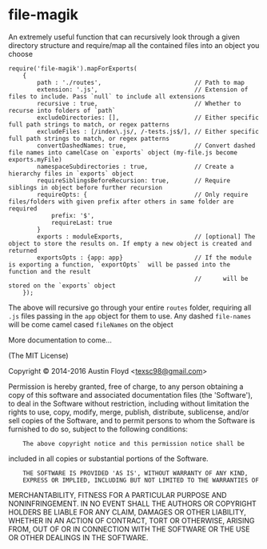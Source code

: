 file-magik
===============

An extremely useful function that can recursively look through a given directory structure and require/map all the
contained files into an object you choose

```
require('file-magik').mapForExports(
	{
		path : './routes',							// Path to map
		extension: '.js',							// Extension of files to include. Pass `null` to include all extensions
		recursive : true,							// Whether to recurse into folders of `path`
		excludeDirectories: [],       				// Either specific full path strings to match, or regex patterns
		excludeFiles : [/index\.js/, /-tests.js$/], // Either specific full path strings to match, or regex patterns
		convertDashedNames: true,     				// Convert dashed file names into camelCase on `exports` object (my-file.js become exports.myFile)
		namespaceSubdirectories : true,				// Create a hierarchy files in `exports` object
		requireSiblingsBeforeRecursion: true,		// Require siblings in object before further recursion
		requireOpts: {								// Only require files/folders with given prefix after others in same folder are required
			prefix: '$',		
			requireLast: true
		}
		exports : moduleExports,					// [optional] The object to store the results on. If empty a new object is created and returned
		exportsOpts : {app: app} 					// If the module is exporting a function, `exportOpts`  will be passed into the function and the result 
								 					// 		will be stored on the `exports` object 
	});
```

The above will recursive go through your entire `routes` folder, requiring all `.js` files passing in the `app` object
for them to use. Any dashed `file-names` will be come camel cased `fileNames` on the object

More documentation to come...

(The MIT License)

Copyright &copy; 2014-2016 Austin Floyd &lt;texsc98@gmail.com&gt;

Permission is hereby granted, free of charge, to any person obtaining
a copy of this software and associated documentation files (the
'Software'), to deal in the Software without restriction, including
without limitation the rights to use, copy, modify, merge, publish,
		distribute, sublicense, and/or sell copies of the Software, and to
permit persons to whom the Software is furnished to do so, subject to
the following conditions:

		The above copyright notice and this permission notice shall be
included in all copies or substantial portions of the Software.

		THE SOFTWARE IS PROVIDED 'AS IS', WITHOUT WARRANTY OF ANY KIND,
		EXPRESS OR IMPLIED, INCLUDING BUT NOT LIMITED TO THE WARRANTIES OF
MERCHANTABILITY, FITNESS FOR A PARTICULAR PURPOSE AND NONINFRINGEMENT.
		IN NO EVENT SHALL THE AUTHORS OR COPYRIGHT HOLDERS BE LIABLE FOR ANY
CLAIM, DAMAGES OR OTHER LIABILITY, WHETHER IN AN ACTION OF CONTRACT,
		TORT OR OTHERWISE, ARISING FROM, OUT OF OR IN CONNECTION WITH THE
SOFTWARE OR THE USE OR OTHER DEALINGS IN THE SOFTWARE.


